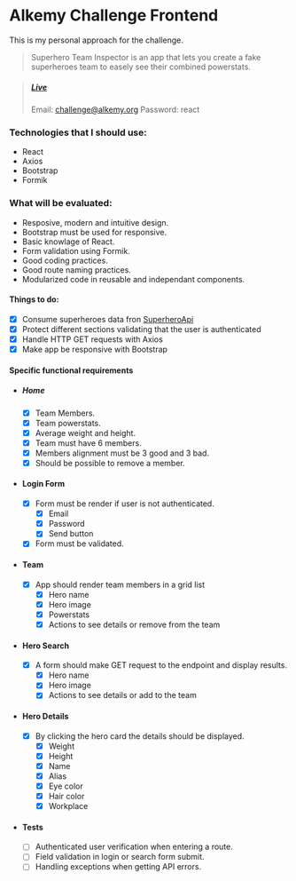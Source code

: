 # Alkemy Challenge Frontend

This is my personal approach for the challenge.

> Superhero Team Inspector is an app that lets you create a fake superheroes team to easely see their combined powerstats.

> ##### [Live](https://sti.vercel.app/)
>
> Email: challenge@alkemy.org
> Password: react

### Technologies that I should use:

- React
- Axios
- Bootstrap
- Formik

### What will be evaluated:

- Resposive, modern and intuitive design.
- Bootstrap must be used for responsive.
- Basic knowlage of React.
- Form validation using Formik.
- Good coding practices.
- Good route naming practices.
- Modularized code in reusable and independant components.

#### Things to do:

- [x] Consume superheroes data fron [SuperheroApi](https://superheroapi.com/)
- [x] Protect different sections validating that the user is authenticated
- [x] Handle HTTP GET requests with Axios
- [x] Make app be responsive with Bootstrap

#### Specific functional requirements

- ##### Home
  - [x] Team Members.
  - [x] Team powerstats.
  - [x] Average weight and height.
  - [x] Team must have 6 members.
  - [x] Members alignment must be 3 good and 3 bad.
  - [x] Should be possible to remove a member.
- #### Login Form
  - [x] Form must be render if user is not authenticated.
    - [x] Email
    - [x] Password
    - [x] Send button
  - [x] Form must be validated.
- #### Team
  - [x] App should render team members in a grid list
    - [x] Hero name
    - [x] Hero image
    - [x] Powerstats
    - [x] Actions to see details or remove from the team
- #### Hero Search
  - [x] A form should make GET request to the endpoint and display results.
    - [x] Hero name
    - [x] Hero image
    - [x] Actions to see details or add to the team
- #### Hero Details
  - [x] By clicking the hero card the details should be displayed.
    - [x] Weight
    - [x] Height
    - [x] Name
    - [x] Alias
    - [x] Eye color
    - [x] Hair color
    - [x] Workplace
- #### Tests
  - [ ] Authenticated user verification when entering a route.
  - [ ] Field validation in login or search form submit.
  - [ ] Handling exceptions when getting API errors.
